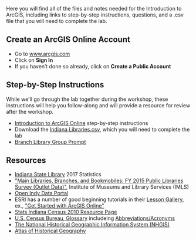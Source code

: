 Here you will find all of the files and notes needed for the Introduction to ArcGIS, including links to step-by-step instructions, questions, and a .csv file that you will need to complete the lab.

## Create an ArcGIS Online Account
- Go to www.arcgis.com
- Click on **Sign In**
- If you haven’t done so already, click on **Create a Public Account**

## Step-by-Step Instructions
While we'll go through the lab together during the workshop, these instructions will help you follow-along and will provide a resource for review after the workshop.
- [Introduction to ArcGIS Online](https://docs.google.com/document/d/1oaY3KghD7GOIYVEXuz0ujFtLcNtdkkC2xsz6PhaDX-k/edit?usp=sharing) step-by-step instructions
- Download the [Indiana Libraries.csv](https://drive.google.com/file/d/13hGxeXW2N5oW_OcHqd5vhs3UENSGLQet/view?usp=sharing), which you will need to complete the lab
- [Branch Library Group Prompt](https://docs.google.com/document/d/1VpVL1eGENcU77oEROUf_Et-IAli7_nASBcAyLlZhmxA/edit?usp=sharing)

## Resources
- [Indiana State Library](https://www.in.gov/library/5683.htm) 2017 Statistics
- ["Main Libraries, Branches, and Bookmobiles: FY 2015 Public Libraries Survey (Outlet Data)"](https://data.imls.gov/Public-Libraries-Survey/Main-Libraries-Branches-and-Bookmobiles-FY-2015-Pu/6zyu-m6q5), Institute of Museums and Library Services (IMLS)
- [Open Indy Data Portal](http://data.indy.gov/)
- ESRI has a number of good beginning tutorials in their [Lesson Gallery](https://learn.arcgis.com/en/gallery/), ex., ["Get Started with ArcGIS Online"](https://learn.arcgis.com/en/projects/get-started-with-arcgis-online/)
- [Stats Indiana Census 2010 Resource Page](http://www.stats.indiana.edu/topic/census.asp)
- [U.S. Census Bureau, Glossary](https://www.census.gov/dmd/www/glossary.html) includeing [Abbreviations/Acronyms](https://www.census.gov/dmd/www/glossary.html#abbreviations)
- [The National Historical Geographic Information System (NHGIS)](https://www.nhgis.org/)
- [Atlas of Historical Geography](http://dsl.richmond.edu/historicalatlas/)
